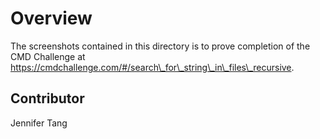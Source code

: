 # Overview #
The screenshots contained in this directory is to prove completion of the CMD Challenge at https://cmdchallenge.com/#/search\_for\_string\_in\_files\_recursive.  

## Contributor ##
Jennifer Tang  
